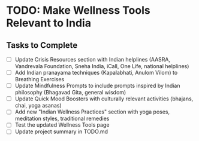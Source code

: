 # TODO: Make Wellness Tools Relevant to India

## Tasks to Complete
- [ ] Update Crisis Resources section with Indian helplines (AASRA, Vandrevala Foundation, Sneha India, iCall, One Life, national helplines)
- [ ] Add Indian pranayama techniques (Kapalabhati, Anulom Vilom) to Breathing Exercises
- [ ] Update Mindfulness Prompts to include prompts inspired by Indian philosophy (Bhagavad Gita, general wisdom)
- [ ] Update Quick Mood Boosters with culturally relevant activities (bhajans, chai, yoga asanas)
- [ ] Add new "Indian Wellness Practices" section with yoga poses, meditation styles, traditional remedies
- [ ] Test the updated Wellness Tools page
- [ ] Update project summary in TODO.md
